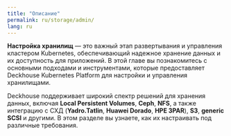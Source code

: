 ```yaml
---
title: "Описание"
permalink: ru/storage/admin/
lang: ru
---
```


**Настройка хранилищ** — это важный этап развертывания и управления кластером Kubernetes, обеспечивающий надежное хранение данных и их доступность для приложений. В этой главе вы познакомитесь с основными подходами и инструментами, которые предоставляет Deckhouse Kubernetes Platform для настройки и управления хранилищами.

Deckhouse поддерживает широкий спектр решений для хранения данных, включая **Local Persistent Volumes**, **Ceph**, **NFS**, а также интеграцию с СХД (**Yadro.Tatlin**, **Huawei Dorado**, **HPE 3PAR**), **S3**, **generic SCSI** и другими. В этом разделе вы узнаете, как их настраивать под различные требования.
